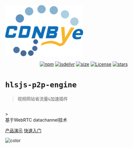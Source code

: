 <img width="250" src="pics/cdnbye.png" alt="cdnbye logo">

<p align="center">
  <a href="https://www.npmjs.com/package/cdnbye"><img src="https://img.shields.io/npm/v/cdnbye.svg?style=flat" alt="npm"></a>
  <a href="https://www.jsdelivr.com/package/npm/cdnbye"><img src="https://data.jsdelivr.com/v1/package/npm/cdnbye/badge" alt="jsdelivr"></a>
  <a href="https://github.com/cdnbye/hlsjs-p2p-engine/tree/master/dist"><img src="https://badge-size.herokuapp.com/cdnbye/hlsjs-p2p-engine/master/dist/hlsjs-p2p-engine.min.js?compression=gzip&style=flat-square" alt="size"></a>
  <a href="https://www.jsdelivr.com/package/npm/cdnbye"><img src="https://img.shields.io/badge/license-MIT-blue.svg" alt="License"></a>
  <a href="https://github.com/cdnbye/hlsjs-p2p-engine"><img src="https://img.shields.io/github/stars/cdnbye/hlsjs-p2p-engine.svg?style=social&label=Star" alt="stars"></a>
</p>

# `hlsjs-p2p-engine`

> 视频网站省流量`&`加速插件
<br>
> <br>基于WebRTC datachannel技术

[产品演示](https://demo.cdnbye.com/)
[快速入门](/README.md)

<!-- 背景色 -->

![color](#00C5CD)



